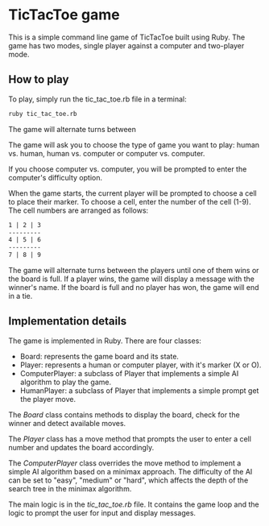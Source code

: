 # TicTacToe game

This is a simple command line game of TicTacToe built using Ruby. The game has two modes, single player against a computer and two-player mode.

## How to play

To play, simply run the tic_tac_toe.rb file in a terminal:

```bash
ruby tic_tac_toe.rb
```


The game will alternate turns between

The game will ask you to choose the type of game you want to play: human vs. human, human vs. computer or computer vs. computer.

If you choose computer vs. computer, you will be prompted to enter the computer's difficulty option.

When the game starts, the current player will be prompted to choose a cell to place their marker. To choose a cell, enter the number of the cell (1-9). The cell numbers are arranged as follows:
```markdown
1 | 2 | 3
---------
4 | 5 | 6
---------
7 | 8 | 9
```

The game will alternate turns between the players until one of them wins or the board is full. If a player wins, the game will display a message with the winner's name. If the board is full and no player has won, the game will end in a tie.

## Implementation details

The game is implemented in Ruby. There are four classes:

- Board: represents the game board and its state.
- Player: represents a human or computer player, with it's marker (X or O).
- ComputerPlayer: a subclass of Player that implements a simple AI algorithm to play the game.
- HumanPlayer: a subclass of Player that implements a simple prompt get the player move.

The _Board_ class contains methods to display the board, check for the winner and detect available moves.

The _Player_ class has a move method that prompts the user to enter a cell number and updates the board accordingly.

The _ComputerPlayer_ class overrides the move method to implement a simple AI algorithm based on a minimax approach. The difficulty of the AI can be set to "easy", "medium" or "hard", which affects the depth of the search tree in the minimax algorithm.

The main  logic is in the _tic_tac_toe.rb_ file. It contains the game loop and the logic to prompt the user for input and display messages.